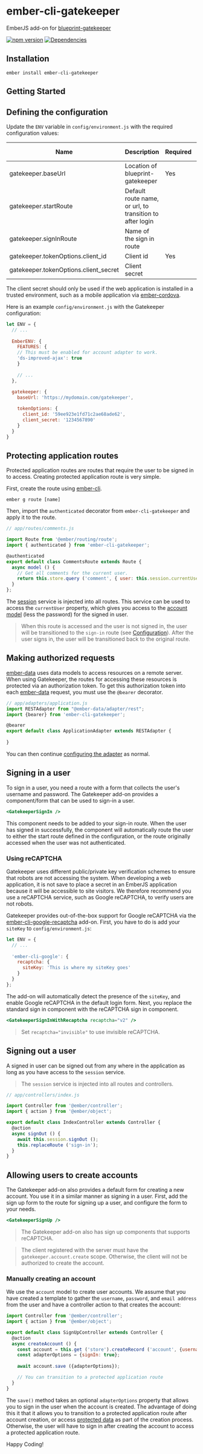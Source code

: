 ember-cli-gatekeeper
====================

EmberJS add-on for [blueprint-gatekeeper](https://github.com/onehilltech/blueprint-gatekeeper)

[![npm version](https://img.shields.io/npm/v/ember-cli-gatekeeper.svg?maxAge=2592000)](https://www.npmjs.com/package/ember-cli-gatekeeper)
[![Dependencies](https://david-dm.org/onehilltech/ember-cli-gatekeeper.svg)](https://david-dm.org/onehilltech/ember-cli-gatekeeper)

Installation
--------------

    ember install ember-cli-gatekeeper
    
Getting Started
----------------

## Defining the configuration

Update the `ENV` variable in `config/environment.js` with the required
configuration values:

| Name  | Description | Required | Default Value |
|-------|-------------|----------|---------------|
| gatekeeper.baseUrl | Location of blueprint-gatekeeper | Yes | |
| gatekeeper.startRoute | Default route name, or url, to transition to after login | | index |
| gatekeeper.signInRoute | Name of the sign in route | | sign-in |      
| gatekeeper.tokenOptions.client_id | Client id | Yes | |
| gatekeeper.tokenOptions.client_secret | Client secret | | |

The client secret should only be used if the web application is installed in
a trusted environment, such as a mobile application via [ember-cordova](http://embercordova.com/).

Here is an example `config/environment.js` with the Gatekeeper configuration:

```javascript 1.6
let ENV = {
  // ...
  
  EmberENV: {
    FEATURES: {
    // This must be enabled for account adapter to work.
    'ds-improved-ajax': true
    }
    
    // ...
  },
  
  gatekeeper: {
    baseUrl: 'https://mydomain.com/gatekeeper',

    tokenOptions: {      
      client_id: '59ee923e1fd71c2ae68ade62',
      client_secret: '1234567890'
    }
  }
}
```

## Protecting application routes

Protected application routes are routes that require the user to be signed in
to access. Creating protected application route is very simple.
 
First, create the route using [ember-cli](https://ember-cli.com/).

    ember g route [name]
    
Then, import the `authenticated` decorator from `ember-cli-gatekeeper` and apply it
to the route.

```javascript
// app/routes/comments.js

import Route from '@ember/routing/route';
import { authenticated } from 'ember-cli-gatekeeper';

@authenticated
export default class CommentsRoute extends Route {
  async model () {
    // Get all comments for the current user.
    return this.store.query ('comment', { user: this.session.currentUser.id });
  }
};
```

The [session](https://github.com/onehilltech/ember-cli-gatekeeper/blob/master/addon/services/session.js) 
service is injected into all routes. This service can be used to access the
`currentUser` property, which gives you access to the 
[account model](https://github.com/onehilltech/ember-cli-gatekeeper/blob/master/addon/models/account.js)
(less the password) for the signed in user.

> When this route is accessed and the user is not signed in, the user will
> be transitioned to the `sign-in` route (see [Configuration](#defining-the-configuration)). After
> the user signs in, the user will be transitioned back to the original route.

## Making authorized requests

[ember-data](https://github.com/emberjs/data) uses data models to access resources on 
a remote server. When using Gatekeeper, the routes for accessing these resources is
protected via an authorization token. To get this authorization token into each
[ember-data](https://github.com/emberjs/data) request, you must use the `@bearer`
decorator.

```javascript
// app/adapters/application.js
import RESTAdapter from "@ember-data/adapter/rest";
import {bearer} from 'ember-cli-gatekeeper';

@bearer
export default class ApplicationAdapter extends RESTAdapter {
  
}
```

You can then continue [configuring the adapter](https://emberjs.com/api/ember-data/3.3/classes/DS.RESTAdapter) 
as normal.

## Signing in a user

To sign in a user, you need a route with a form that collects the user's username
and password. The Gatekeeper add-on provides a component/form that can be used to sign-in 
a user.

```handlebars
<GatekeeperSignIn />
```

This component needs to be added to your sign-in route. When the user has signed in 
successfully, the component will automatically route the user to either the
start route defined in the configuration, or the route originally accessed when
the user was not authenticated. 

### Using reCAPTCHA

Gatekeeper uses different public/private key verification schemes to ensure that robots are 
not accessing the system. When developing a web application, it is not save 
to place a secret in an EmberJS application because it will be accessible to site visitors.
We therefore recommend you use a reCAPTCHA service, such as Google reCAPTCHA, to verify users
are not robots.

Gatekeeper provides out-of-the-box support for Google reCAPTCHA via the 
[ember-cli-google-recaptcha](https://github.com/onehilltech/ember-cli-google-recaptcha) add-on.
First, you have to do is add your `siteKey` to `config/environment.js`:

```javascript
let ENV = {
  // ...
  
  'ember-cli-google': {
    recaptcha: {
      siteKey: 'This is where my siteKey goes'
    }
  }
};
```

The add-on will automatically detect the presence of the `siteKey`, and enable Google reCAPTCHA
in the default login form. Next, you replace the standard sign in component with the 
reCAPTCHA sign in component.

```handlebars
<GatekeeperSignInWithRecaptcha recaptcha="v2" />
```

> Set `recaptcha="invisible"` to use invisible reCAPTCHA.

## Signing out a user

A signed in user can be signed out from any where in the application as long as you
have access to the `session` service.

> The `session` service is injected into all routes and controllers.

```javascript
// app/controllers/index.js

import Controller from '@ember/controller';
import { action } from '@ember/object';

export default class IndexController extends Controller {
  @action
  async signOut () {
    await this.session.signOut ();
    this.replaceRoute ('sign-in');
  }
}
```

## Allowing users to create accounts

The Gatekeeper add-on also provides a default form for creating a new account. You use
it in a similar manner as signing in a user. First, add the sign up form to the route for
signing up a user, and configure the form to your needs.

```handlebars
<GatekeeperSignUp />
```

> The Gatekeeper add-on also has sign up components that supports reCAPTCHA.

> The client registered with the server must have the `gatekeeper.account.create` scope.
> Otherwise, the client will not be authorized to create the account.

### Manually creating an account

We use the `account` model to create user accounts. We assume that you have
created a template to gather the `username`, `password`, and `email address`
from the user and have a controller action to that creates the account:

```javascript
import Controller from '@ember/controller';
import { action } from '@ember/object';

export default class SignUpController extends Controller {
  @action
  async createAccount () {
    const account = this.get ('store').createRecord ('account', {username: this.username, password: this.password, email: this.email});
    const adapterOptions = {signIn: true};
      
    await account.save ({adapterOptions});

    // You can transition to a protected application route
  }
}
```

The `save()` method takes an optional `adapterOptions` property that allows you to 
sign in the user when the account is created. The advantage of doing this it that 
it allows you to transition to a protected application route after account creation,
or access [protected data](#accessing-protected-data) as part of the creation process.
Otherwise, the user will have to sign in after creating the account to access a
protected application route.

Happy Coding!
